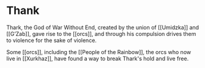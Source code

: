 # Thank

Thark, the God of War Without End, created by the union of [[Umidzka]] and [[G’Zab]], gave rise to the [[orcs]], and through his compulsion drives them to violence for the sake of violence. 

Some [[orcs]], including the [[People of the Rainbow]], the orcs who now live in [[Xurkhaz]], have found a way to break Thark's hold and live free. 


